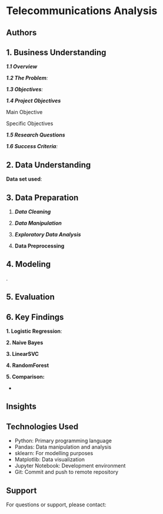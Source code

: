 # Telecommunications Analysis

## Authors


## 1. Business Understanding
*__1.1 Overview__*



*__1.2 The Problem__:* 

 
 
*__1.3 Objectives__:* 



*__1.4 Project Objectives__*

Main Objective


Specific Objectives


*__1.5 Research Questions__*



*__1.6 Success Criteria__:* 



## 2. Data Understanding
**Data set used**:

 



## 3. Data Preparation




1. __*Data Cleaning*__



2. __*Data Manipulation*__



3. __*Exploratory Data Analysis*__


4. __Data Preprocessing__


## 4. Modeling
.




## 5. Evaluation


## 6. Key Findings
__1. Logistic Regression__:



__2. Naive Bayes__



__3. LinearSVC__


__4. RandomForest__


__5. Comparison:__

* 

## Insights




## Technologies Used
- Python: Primary programming language
- Pandas: Data manipulation and analysis
- sklearn: For modelling purposes
- Matplotlib: Data visualization
- Jupyter Notebook: Development environment
- Git: Commit and push to remote repository


## Support
For questions or support, please contact:




